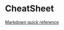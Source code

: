# CheatSheet

[Markdown quick reference](https://en.support.wordpress.com/markdown-quick-reference/)